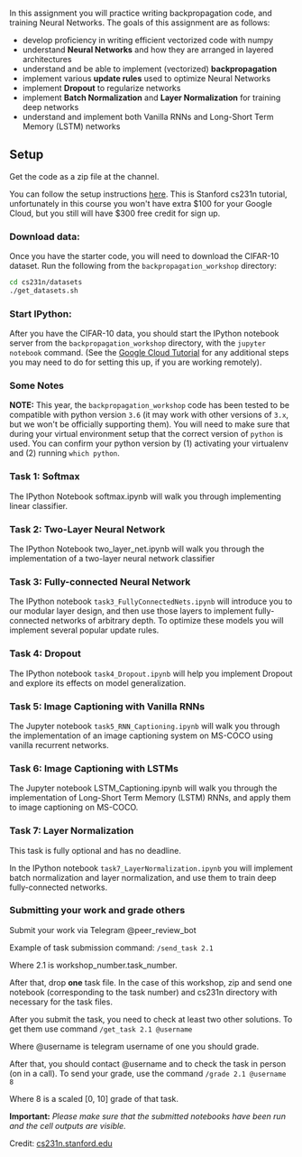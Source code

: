 In this assignment you will practice writing backpropagation code, and training
Neural Networks. The goals of this assignment are as follows:

- develop proficiency in writing efficient vectorized code with numpy
- understand **Neural Networks** and how they are arranged in layered
  architectures
- understand and be able to implement (vectorized) **backpropagation**
- implement various **update rules** used to optimize Neural Networks
- implement **Dropout** to regularize networks
- implement **Batch Normalization** and **Layer Normalization** for training deep networks
- understand and implement both Vanilla RNNs and Long-Short Term Memory (LSTM) networks


## Setup
Get the code as a zip file at the channel.

You can follow the setup instructions [here](http://cs231n.github.io/setup-instructions/). This is Stanford cs231n tutorial, unfortunately in this course you won't have extra $100 for your Google Cloud, but you still will have $300 free credit for sign up.

### Download data:
Once you have the starter code, you will need to download the CIFAR-10 dataset.
Run the following from the `backpropagation_workshop` directory:

```bash
cd cs231n/datasets
./get_datasets.sh
```

### Start IPython:
After you have the CIFAR-10 data, you should start the IPython notebook server from the
`backpropagation_workshop` directory, with the `jupyter notebook` command. (See the [Google Cloud Tutorial](http://cs231n.github.io/gce-tutorial/) for any additional steps you may need to do for setting this up, if you are working remotely).

### Some Notes
**NOTE:** This year, the `backpropagation_workshop` code has been tested to be compatible with python version `3.6` (it may work with other versions of `3.x`, but we won't be officially supporting them). You will need to make sure that during your virtual environment setup that the correct version of `python` is used. You can confirm your python version by (1) activating your virtualenv and (2) running `which python`.

### Task 1: Softmax
The IPython Notebook softmax.ipynb will walk you through implementing linear classifier.

### Task 2: Two-Layer Neural Network
The IPython Notebook two_layer_net.ipynb will walk you through the implementation of a two-layer neural network classifier

### Task 3: Fully-connected Neural Network
The IPython notebook `task3_FullyConnectedNets.ipynb` will introduce you to our
modular layer design, and then use those layers to implement fully-connected
networks of arbitrary depth. To optimize these models you will implement several
popular update rules.

### Task 4: Dropout
The IPython notebook `task4_Dropout.ipynb` will help you implement Dropout and explore
its effects on model generalization.

### Task 5: Image Captioning with Vanilla RNNs
The Jupyter notebook `task5_RNN_Captioning.ipynb` will walk you through the implementation of
an image captioning system on MS-COCO using vanilla recurrent networks.

### Task 6: Image Captioning with LSTMs
The Jupyter notebook LSTM_Captioning.ipynb will walk you through the implementation of
Long-Short Term Memory (LSTM) RNNs, and apply them to image captioning on MS-COCO.

### Task 7: Layer Normalization
This task is fully optional and has no deadline.

In the IPython notebook `task7_LayerNormalization.ipynb` you will implement batch
normalization and layer normalization, and use them to train deep fully-connected networks.

### Submitting your work and grade others

Submit your work via Telegram @peer_review_bot

Example of task submission command:
```/send_task 2.1```

Where 2.1 is workshop_number.task_number.

After that, drop **one** task file. In the case of this workshop, zip and send one notebook (corresponding to the task number)
and cs231n directory with necessary for the task files.

After you submit the task, you need to check at least two other solutions. To get them use command
```/get_task 2.1 @username```

Where @username is telegram username of one you should grade.

After that, you should contact @username and to check the task in person (on in a call). To send your grade, use the command
```/grade 2.1 @username 8```

Where 8 is a scaled [0, 10] grade of that task.

**Important:** _Please make sure that the submitted notebooks have been run and the cell outputs are visible._


Credit: [cs231n.stanford.edu](http://cs231n.stanford.edu)
